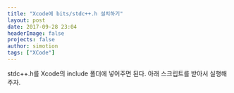 ```yaml
---
title: "Xcode에 bits/stdc++.h 설치하기"
layout: post
date: 2017-09-28 23:04
headerImage: false
projects: false
author: simotion
tags: ["XCode"]
---
```


stdc++.h를 Xcode의 include 폴더에 넣어주면 된다. 아래 스크립트를 받아서 실행해주자.

<script src="https://gist.github.com/StudioDotH/6272b746824417680502dea708b4be28.js"></script>